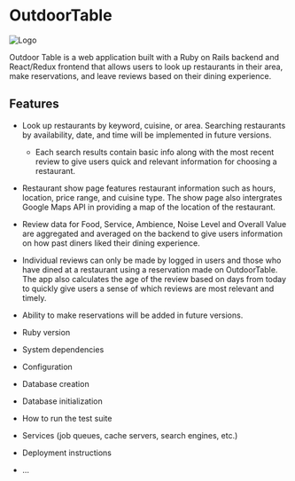 # OutdoorTable

![Logo](https://github.com/dch21/OutdoorTable/tree/master/readme_files/logo.png)

Outdoor Table is a web application built with a Ruby on Rails backend and React/Redux frontend that allows users to look up restaurants in their area, make reservations, and leave reviews based on their dining experience. 

## Features

* Look up restaurants by keyword, cuisine, or area. Searching restaurants by availability, date, and time will be implemented in future versions.
  * Each search results contain basic info along with the most recent review to give users quick and relevant information for choosing a restaurant.
  
* Restaurant show page features restaurant information such as hours, location, price range, and cuisine type. The show page also intergrates Google Maps API in providing a map of the location of the restaurant. 

* Review data for Food, Service, Ambience, Noise Level and Overall Value are aggregated and averaged on the backend to give users information on how past diners liked their dining experience.  

* Individual reviews can only be made by logged in users and those who have dined at a restaurant using a reservation made on OutdoorTable. The app also calculates the age of the review based on days from today to quickly give users a sense of which reviews are most relevant and timely.

* Ability to make reservations will be added in future versions. 

* Ruby version

* System dependencies

* Configuration

* Database creation

* Database initialization

* How to run the test suite

* Services (job queues, cache servers, search engines, etc.)

* Deployment instructions

* ...

